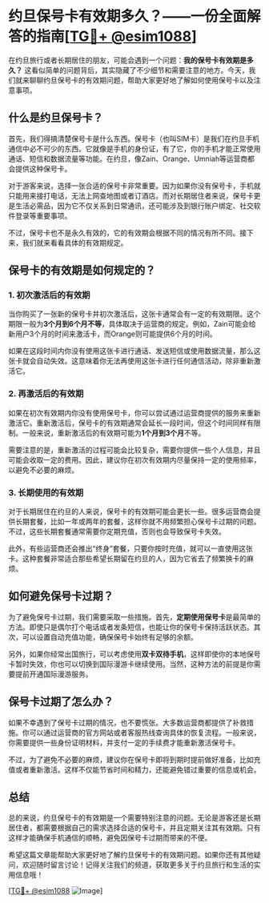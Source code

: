 # 约旦保号卡有效期多久？——一份全面解答的指南[[TG💪+ @esim1088](https://t.me/s/esim1088)]

在约旦旅行或者长期居住的朋友，可能会遇到一个问题：**我的保号卡有效期是多久？** 这看似简单的问题背后，其实隐藏了不少细节和需要注意的地方。今天，我们就来聊聊约旦保号卡的有效期问题，帮助大家更好地了解如何使用保号卡以及注意事项。

## 什么是约旦保号卡？

首先，我们得搞清楚保号卡是什么东西。保号卡（也叫SIM卡）是我们在约旦手机通信中必不可少的东西。它就像是手机的身份证，有了它，你的手机才能正常使用通话、短信和数据流量等功能。在约旦，像Zain、Orange、Umniah等运营商都会提供这种保号卡。

对于游客来说，选择一张合适的保号卡非常重要。因为如果你没有保号卡，手机就只能用来接打电话，无法上网查地图或者订酒店。而对长期居住者来说，保号卡更是生活必需品，因为它不仅关系到日常通讯，还可能涉及到银行账户绑定、社交软件登录等重要事项。

不过，保号卡也不是永久有效的，它的有效期会根据不同的情况有所不同。接下来，我们就来看看具体的有效期规定。

## 保号卡的有效期是如何规定的？

### 1. 初次激活后的有效期

当你购买了一张新的保号卡并初次激活后，这张卡通常会有一定的有效期限。这个期限一般为**3个月到6个月不等**，具体取决于运营商的规定。例如，Zain可能会给新用户3个月的时间来激活卡，而Orange则可能提供6个月的时间。

如果在这段时间内你没有使用这张卡进行通话、发送短信或使用数据流量，那么这张卡就会自动失效。这意味着你无法再使用这张卡进行任何通信活动，除非重新激活它。

### 2. 再激活后的有效期

如果在初次有效期内你没有使用保号卡，你可以尝试通过运营商提供的服务来重新激活它。重新激活后，保号卡的有效期通常会延长一段时间，但这个时间同样有限制。一般来说，重新激活后的有效期可能为**1个月到3个月**不等。

需要注意的是，重新激活的过程可能会比较复杂，需要你提供一些个人信息，并且可能会收取一定的费用。因此，建议你在初次有效期内尽量保持一定的使用频率，以避免不必要的麻烦。

### 3. 长期使用的有效期

对于长期居住在约旦的人来说，保号卡的有效期可能会更长一些。很多运营商会提供长期套餐，比如一年或两年的套餐，这样你就不用频繁担心保号卡过期的问题。不过，这些长期套餐通常需要你定期充值，否则也会导致保号卡失效。

此外，有些运营商还会推出“终身”套餐，只要你按时充值，就可以一直使用这张卡。这种套餐非常适合那些希望长期留在约旦的人，因为它省去了频繁换卡的麻烦。

## 如何避免保号卡过期？

为了避免保号卡过期，我们需要采取一些措施。首先，**定期使用保号卡**是最简单的方法。即使只是偶尔打个电话或者发条短信，也能让你的保号卡保持活跃状态。其次，可以设置自动充值功能，确保保号卡始终有足够的余额。

另外，如果你经常出国旅行，可以考虑使用**双卡双待手机**，这样即使你的本地保号卡暂时失效，你也可以切换到国际漫游卡继续使用。当然，这种方法的前提是你需要提前开通国际漫游服务。

## 保号卡过期了怎么办？

如果不幸遇到了保号卡过期的情况，也不要慌张。大多数运营商都提供了补救措施。你可以通过运营商的官方网站或者客服热线查询具体的恢复流程。一般来说，你需要提供一些身份证明材料，并支付一定的手续费才能重新激活保号卡。

不过，为了避免不必要的麻烦，建议你在保号卡即将到期时提前做好准备，比如充值或者重新激活。这样不仅能节省时间和精力，还能避免错过重要的信息或机会。

## 总结

总的来说，约旦保号卡的有效期是一个需要特别注意的问题。无论是游客还是长期居住者，都需要根据自己的需求选择合适的保号卡，并且定期关注其有效期。只有这样才能确保手机通信的顺畅，避免因保号卡过期而带来的不便。

希望这篇文章能帮助大家更好地了解约旦保号卡的有效期问题。如果你还有其他疑问，欢迎随时留言讨论！记得关注我们的频道，获取更多关于约旦旅行和生活的实用信息哦！

[[TG💪+ @esim1088](https://t.me/s/esim1088) ![Image](https://i.postimg.cc/4NQfJmqS/Snipaste-2025-05-13-00-14-12.png)]